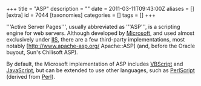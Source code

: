 +++
title = "ASP"
description = ""
date = 2011-03-11T09:43:00Z
aliases = []
[extra]
id = 7044
[taxonomies]
categories = []
tags = []
+++

'''Active Server Pages''', usually abbreviated as '''ASP''', is a scripting engine for web servers. Although developed by [Microsoft](https://rosettacode.org/wiki/Microsoft), and used almost exclusively under [IIS](https://en.wikipedia.org/wiki/Internet_Information_Services), there are a few third-party implementations, most notably [http://www.apache-asp.org/ Apache::ASP] (and, before the Oracle buyout, Sun's Chilisoft ASP).

By default, the Microsoft implementation of ASP includes [VBScript](https://rosettacode.org/wiki/:Category:VBScript) and [JavaScript](https://rosettacode.org/wiki/:Category:JavaScript), but can be extended to use other languages, such as [PerlScript](https://en.wikipedia.org/wiki/PerlScript) (derived from [Perl](https://rosettacode.org/wiki/:Category:Perl)).
